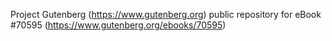 Project Gutenberg (https://www.gutenberg.org) public repository for
eBook #70595 (https://www.gutenberg.org/ebooks/70595)
